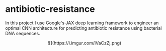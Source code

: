 # antibiotic-resistance

In this project I use Google's JAX deep learning framework to engineer an optimal CNN architecture for predicting antibiotic resistance using bacterial DNA sequences. 


<p align="center">
  ![](https://i.imgur.com/iVaCzZj.png)
</p>
